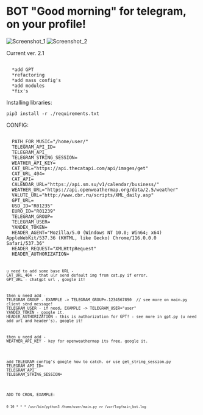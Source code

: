 # BOT "Good morning" for telegram, on your profile!
![Screenshot_1](https://user-images.githubusercontent.com/12657938/235433999-d8163841-6a49-49e1-a67c-31f1a71cb5d5.png)
![Screenshot_2](https://user-images.githubusercontent.com/12657938/235433924-9e9af9e4-521d-4e42-bb51-96fc7ff224a4.png)

<p>Current ver. 2.1 </p>
<code>
  *add GPT
  *refactoring
  *add mass config's
  *add modules
  *fix's
</code>

<p>Installing libraries:</p>
<code>pip3 install -r ./requirements.txt</code>
</br>
<p>CONFIG:</p>
<code>
  PATH_FOR_MUSIC="/home/user/" 
  TELEGRAM_API_ID=
  TELEGRAM_API_
  TELEGRAM_STRING_SESSION=
  WEATHER_API_KEY=
  CAT_URL="https://api.thecatapi.com/api/images/get"
  CAT_URL_404=
  CAT_API=
  CALENDAR_URL="https://api.sm.su/v1/calendar/business/"
  WEATHER_URL="https://api.openweathermap.org/data/2.5/weather"
  VALUTE_URL="http://www.cbr.ru/scripts/XML_daily.asp"
  GPT_URL=
  USD_ID="R01235"
  EURO_ID="R01239"
  TELEGRAM_GROUP=
  TELEGRAM_USER=
  YANDEX_TOKEN=
  HEADER_AGENT="Mozilla/5.0 (Windows NT 10.0; Win64; x64) AppleWebKit/537.36 (KHTML, like Gecko) Chrome/116.0.0.0  Safari/537.36"
  HEADER_REQUEST="XMLHttpRequest"
  HEADER_AUTHORIZATION=
<code>
<p>
u need to add some base URL - 
CAT_URL_404 - that ulr send default img from cat.py if error.
GPT_URL - chatgpt url , google it!
</p>
<p>then u need add - 
TELEGRAM_GROUP - EXAMPLE -> TELEGRAM_GROUP=-1234567890  // see more on main.py client send message!
TELEGRAM_USER - if need, EXAMPLE -> TELEGRAM_USER="user"
YANDEX_TOKEN - google it.
HEADER_AUTHORIZATION - this is authorization for GPT! - see more in gpt.py (u need add url and header's). google it!
</p>
<p>then u need add - 
WEATHER_API_KEY - key for openweathermap its free, google it.
</p>
<p>
add TELEGRAM config's google how to catch. or use get_string_session.py
TELEGRAM_API_ID=
TELEGRAM_API_
TELEGRAM_STRING_SESSION=
</p>

<p>ADD TO CRON, EXAMPLE:</p>
<code>0 10 * * * /usr/bin/python3 /home/user/main.py >> /var/log/main_bot.log</code>
